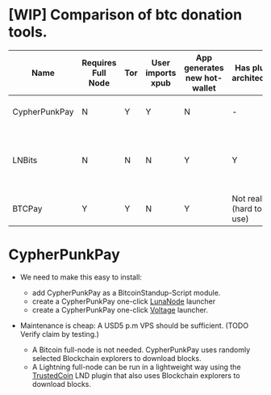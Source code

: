 
# [WIP] Comparison of btc donation tools.

| Name                  | Requires Full Node    | Tor   | User imports xpub | App generates new hot-wallet      | Has plugin architecture       | BTC (L1) | Lightning (L2)     | Ease of installation                                |
|-----------------------|-----------------------|-------|-------------------|-----------------------------------|-------------------------------|----------|--------------------|-----------------------------------------------------|
| CypherPunkPay         | N                     | Y     |   Y                 |  N                               | -                            |  Y       | Y                  | Hard (Command-line)                                 |
| LNBits                | N                     | N     |   N                 |  Y                               | Y                            |  N       | Y                  | Easy (1 hosted service can have multiple users.)    |
| BTCPay                | Y                     | Y     |   N                 |  Y                               | Not really (hard to use)     |  Y       | Y                  | Easy (LunaNode launcher)                            |


# CypherPunkPay

- We need to make this easy to install: 
    - add CypherPunkPay as a BitcoinStandup-Script module.
    - create a CypherPunkPay one-click [LunaNode](https://www.lunanode.com/) launcher
    - create a CypherPunkPay one-click [Voltage](https://voltage.cloud/) launcher.

- Maintenance is cheap: A USD5 p.m VPS should be sufficient. (TODO Verify claim by testing.)
    - A Bitcoin full-node is not needed. CypherPunkPay uses randomly selected Blockchain explorers to download blocks.
    - A Lightning full-node can be run in a lightweight way using the [TrustedCoin](https://github.com/fiatjaf/trustedcoin) LND plugin that also uses Blockchain explorers to download blocks.


